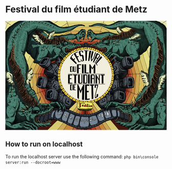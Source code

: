 # Festival du film étudiant de Metz

![FFEM banner](banner.jpg "FFEM banner")


How to run on localhost
---------------------
To run the localhost server use the following command: 
`php bin\console server:run --docroot=www`

